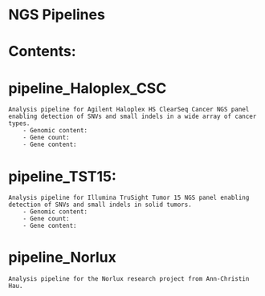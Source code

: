# NGS Pipelines

# Contents:

# pipeline_Haloplex_CSC
    Analysis pipeline for Agilent Haloplex HS ClearSeq Cancer NGS panel enabling detection of SNVs and small indels in a wide array of cancer types. 
        - Genomic content:
        - Gene count:
        - Gene content:

# pipeline_TST15:
    Analysis pipeline for Illumina TruSight Tumor 15 NGS panel enabling detection of SNVs and small indels in solid tumors.
        - Genomic content:
        - Gene count:
        - Gene content:

# pipeline_Norlux
    Analysis pipeline for the Norlux research project from Ann-Christin Hau.

